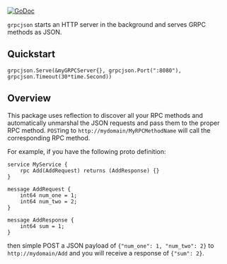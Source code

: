 [![GoDoc](https://godoc.org/github.com/zang-cloud/grpc-json?status.svg)](https://godoc.org/github.com/zang-cloud/grpc-json)

`grpcjson` starts an HTTP server in the background and serves GRPC methods as JSON.

Quickstart
----------
`grpcjson.Serve(&myGRPCServer{}, grpcjson.Port(":8080"), grpcjson.Timeout(30*time.Second))`

Overview
--------
This package uses reflection to discover all your RPC methods and automatically unmarshal the JSON requests and pass them to the proper RPC method.
`POST`ing to `http://mydomain/MyRPCMethodName` will call the corresponding RPC method.

For example, if you have the following proto definition:
```
service MyService {
    rpc Add(AddRequest) returns (AddResponse) {}
}

message AddRequest {
    int64 num_one = 1;
    int64 num_two = 2;
}

message AddResponse {
    int64 sum = 1;
}
```
then simple POST a JSON payload of `{"num_one": 1, "num_two": 2}` to `http://mydomain/Add` and you will receive a response of `{"sum": 2}`.

